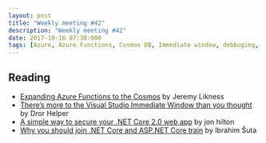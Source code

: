 ```yaml
---
layout: post
title: "Weekly meeting #42"
description: "Weekly meeting #42"
date: 2017-10-16 07:30:000
tags: [Azure, Azure Functions, Cosmos DB, Immediate window, debbuging, .Net Core 2.0, security, authentication, .Net Core, Asp.Net Core]
--- 
```

 
## Reading

* [Expanding Azure Functions to the Cosmos](https://blog.jeremylikness.com/expanding-azure-functions-to-the-cosmos-423d0cb920a) by Jeremy Likness
* [There’s more to the Visual Studio Immediate Window than you thought](https://blog.oz-code.com/using-immediate-window-debug-code-design-time/) by Dror Helper
* [A simple way to secure your .NET Core 2.0 web app](https://jonhilton.net/2017/10/07/a-simple-way-to-secure-your-.net-core-2.0-web-app/) by jon hilton
* [Why you should join .NET Core and ASP.NET Core train](https://codingblast.com/why-you-should-join-asp-net-core/) by Ibrahim Šuta
